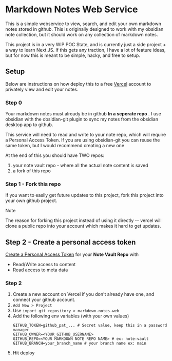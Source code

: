 # Markdown Notes Web Service

This is a simple webservice to view, search, and edit your own markdown notes stored in github. This is originally designed to work with my obsidian note collection, but it should work on any collection of markdown notes.

This project is in a very WIP POC State, and is currently just a side project + a way to learn Next.JS. If this gets any traction, I have a lot of feature ideas, but for now this is meant to be simple, hacky, and free to setup.

## Setup

Below are instructions on how deploy this to a free [Vercel](https://vercel.com/) account to privately view and edit your notes.

### Step 0

Your markdown notes must already be in github **In a seperate repo** . I use obsidian with the obsidian-git plugin to sync my notes from the obsidian desktop app to github.

This service will need to read and write to your note repo, which will require a Personal Access Token. If you are using obsidian-git you can reuse the same token, but I would recommend creating a new one

At the end of this you should have TWO repos:

1. your note vault repo - where all the actual note content is saved
2. a fork of this repo

### Step 1 - Fork this repo

If you want to easily get future updates to this project, fork this project into your own github project.

> [!NOTE]
>
> The reason for forking this project instead of using it directly -- vercel will clone a public repo into your account which makes it hard to get updates.

## Step 2 - Create a personal access token

[Create a Personal Access Token](https://docs.github.com/en/authentication/keeping-your-account-and-data-secure/managing-your-personal-access-tokens#creating-a-fine-grained-personal-access-token) for your **Note Vault Repo** with

- Read/Write access to content
- Read access to meta data

### Step 2

1. Create a new account on Vercel if you don't already have one, and connect your github account.
2. `Add New > Project`
3. Use `import git repository > markdown-notes-web`
4. Add the following env variables (with your own values)
   ```
   GITHUB_TOKEN=github_pat_... # Secret value, keep this in a password manager
   GITHUB_OWNER=<YOUR_GITHUB_USERNAME>
   GITHUB_REPO=<YOUR MARKDOWN NOTE REPO NAME> # ex: note-vault
   GITHUB_BRANCH=your_branch_name # your branch name ex: main
   ```
5. Hit deploy
